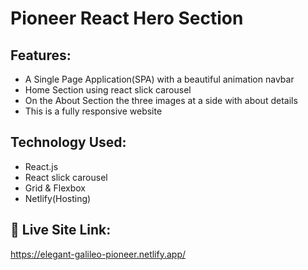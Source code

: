 # Pioneer React Hero Section
## Features:
* A Single Page Application(SPA) with a beautiful animation navbar
* Home Section using react slick carousel
* On the About Section the three images at a side with about details
* This is a fully responsive website

## Technology Used: 
* React.js
* React slick carousel
* Grid & Flexbox 
* Netlify(Hosting)

## 🔗 Live Site Link:
https://elegant-galileo-pioneer.netlify.app/